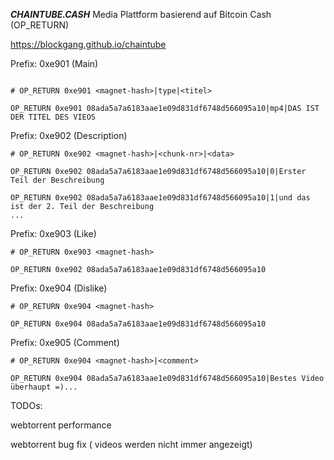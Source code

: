 ***CHAINTUBE.CASH***
Media Plattform basierend auf Bitcoin Cash (OP_RETURN)


https://blockgang.github.io/chaintube

Prefix: 0xe901 (Main)
```

# OP_RETURN 0xe901 <magnet-hash>|type|<titel>

OP_RETURN 0xe901 08ada5a7a6183aae1e09d831df6748d566095a10|mp4|DAS IST DER TITEL DES VIEOS

```

Prefix: 0xe902 (Description)
```
# OP_RETURN 0xe902 <magnet-hash>|<chunk-nr>|<data>

OP_RETURN 0xe902 08ada5a7a6183aae1e09d831df6748d566095a10|0|Erster Teil der Beschreibung

OP_RETURN 0xe902 08ada5a7a6183aae1e09d831df6748d566095a10|1|und das ist der 2. Teil der Beschreibung
...
```

Prefix: 0xe903 (Like)
```
# OP_RETURN 0xe903 <magnet-hash>

OP_RETURN 0xe902 08ada5a7a6183aae1e09d831df6748d566095a10
```

Prefix: 0xe904 (Dislike)
```
# OP_RETURN 0xe904 <magnet-hash>

OP_RETURN 0xe904 08ada5a7a6183aae1e09d831df6748d566095a10
```

Prefix: 0xe905 (Comment)
```
# OP_RETURN 0xe904 <magnet-hash>|<comment>

OP_RETURN 0xe904 08ada5a7a6183aae1e09d831df6748d566095a10|Bestes Video überhaupt =)...
```

TODOs:

webtorrent performance

webtorrent bug fix ( videos werden nicht immer angezeigt)
